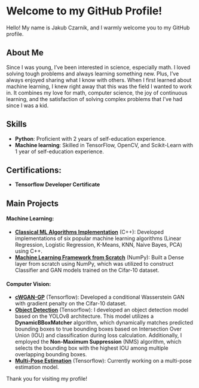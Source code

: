 # Welcome to my GitHub Profile!

Hello! My name is Jakub Czarnik, and I warmly welcome you to my GitHub profile. 

## About Me
Since I was young, I’ve been interested in science, especially math. I loved solving tough problems and always learning something new. Plus, I’ve always enjoyed sharing what I know with others. When I first learned about machine learning, I knew right away that this was the field I wanted to work in. It combines my love for math, computer science, the joy of continuous learning, and the satisfaction of solving complex problems that I’ve had since I was a kid.

## Skills
- **Python**:  Proficient with 2 years of self-education experience.
- **Machine learning**:  Skilled in TensorFlow, OpenCV, and Scikit-Learn with 1 year of self-education experience.

## Certifications:
- **Tensorflow Developer Certificate**

## Main Projects

#### Machine Learning:
- [**Classical ML Algorithms Implementation**](https://github.com/JakubCzarnik/Machine-Learning-in-Cpp) (C++):  Developed implementations of six popular machine learning algorithms (Linear Regression, Logistic Regression, K-Means, KNN, Naive Bayes, PCA) using C++.
- [**Machine Learning Framework from Scratch**](https://github.com/JakubCzarnik/NumPy-MNIST-GAN-Classifier) (NumPy):  Built a Dense layer from scratch using NumPy, which was utilized to construct Classifier and GAN models trained on the Cifar-10 dataset.
   
#### Computer Vision:
- [**cWGAN-GP**](https://github.com/JakubCzarnik/cWGAN-GP-Cifar10) (Tensorflow):  Developed a conditional Wasserstein GAN with gradient penalty on the Cifar-10 dataset.
- [**Object Detection**](https://github.com/JakubCzarnik/Object-Detection-Model-for-the-COCO2017-dataset) (Tensorflow):  I developed an object detection model based on the YOLOv8 architecture. This model utilizes a **DynamicBBoxMatcher** algorithm, which dynamically matches predicted bounding boxes to true bounding boxes based on Intersection Over Union (IOU) and classification during loss calculation. Additionally, I employed the **Non-Maximum Suppression** (NMS) algorithm, which selects the bounding box with the highest IOU among multiple overlapping bounding boxes.
- [**Multi-Pose Estimation**](https://github.com/JakubCzarnik/Pose-Estimation-for-the-COCO2017-dataset-) (Tensorflow):  Currently working on a multi-pose estimation model.



Thank you for visiting my profile!
